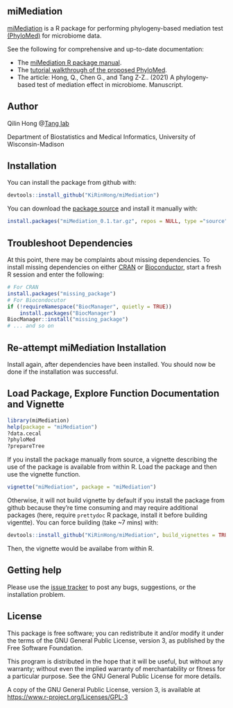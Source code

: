 ## miMediation

[miMediation](https://github.com/KiRinHong/miMediation) is a R package for performing phylogeny-based mediation test [(PhyloMed)](https://github.com/KiRinHong/PhyloMed) for microbiome data.

See the following for comprehensive and up-to-date documentation:

- The [miMediation R package manual](https://github.com/KiRinHong/miMediation/blob/main/miMediation_0.1.pdf).
- The [tutorial walkthrough of the proposed PhyloMed](https://github.com/KiRinHong/miMediation/blob/main/miMediation_vignette.pdf).
- The article: Hong, Q., Chen G., and Tang Z-Z.. (2021) A phylogeny-based test of mediation effect in microbiome. Manuscript.

## Author

Qilin Hong @[Tang lab](https://tangzheng1.github.io/tanglab/)

Department of Biostatistics and Medical Informatics, University of Wisconsin-Madison

## Installation

You can install the package from github with:

``` r
devtools::install_github("KiRinHong/miMediation")
```
You can download the [package source](https://github.com/KiRinHong/miMediation/blob/main/miMediation_0.1.tar.gz) and install it manually with:

``` r
install.packages("miMediation_0.1.tar.gz", repos = NULL, type ="source", dependencies = c("Depends", "Imports")) 
```

## Troubleshoot Dependencies

At this point, there may be complaints about missing dependencies. To install missing dependencies on either [CRAN](https://cran.r-project.org/) or [Bioconductor](http://bioconductor.org/install/), start a fresh R session and enter the following:

``` r
# For CRAN
install.packages("missing_package")
# For Biocondocutor
if (!requireNamespace("BiocManager", quietly = TRUE))
    install.packages("BiocManager")
BiocManager::install("missing_package") 
# ... and so on
```

## Re-attempt miMediation Installation

Install again, after dependencies have been installed. You should now be done if the installation was successful.

## Load Package, Explore Function Documentation and Vignette

``` r
library(miMediation)
help(package = "miMediation")
?data.cecal
?phyloMed
?prepareTree
```

If you install the package manually from source, a vignette describing the use of the package is available from within R. Load the package and then use the vignette function.

``` r
vignette("miMediation", package = "miMediation")
```

Otherwise, it will not build vignette by default if you install the package from github because they’re time consuming and may require additional packages (here, require `prettydoc` R package, install it before building vigentte). You can force building (take ~7 mins) with:

``` r
devtools::install_github("KiRinHong/miMediation", build_vignettes = TRUE)
```
Then, the vignette would be availabe from within R.

## Getting help

Please use the [issue tracker](https://github.com/KiRinHong/miMediation/issues) to post any bugs, suggestions, or the installation problem.

## License

This package is free software; you can redistribute it and/or modify it under the terms of the GNU General Public License, version 3, as published by the Free Software Foundation.

This program is distributed in the hope that it will be useful, but without any warranty; without even the implied warranty of merchantability or fitness for a particular purpose. See the GNU General Public License for more details.

A copy of the GNU General Public License, version 3, is available at https://www.r-project.org/Licenses/GPL-3
